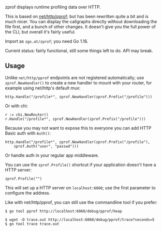 zprof displays runtime profiling data over HTTP.

This is based on [net/http/pprof][httppprof]; but has been rewritten quite a bit
and is much nicer. You can display the callgraphs directly without downloading
the file first, and a bunch of other changes. It doesn't give you the full power
of the CLI, but overall it's fairly useful.

Import as `zgo.at/zprof`; you need Go 1.16.

Current status: fairly functional, still some things left to do. API may break.

[httppprof]: https://pkg.go.dev/net/http/pprof

Usage
-----

Unlike `net/http/pprof` endpoints are not registered automatically; use
`zprof.NewHandler()` to create a new handler to mount with your router, for
example using net/http's default mux:

    http.Handle("/profile*", zprof.NewHandler(zprof.Prefix("/profile")))

Or with chi:

    r := chi.NewRouter()
    r.Handle("/profile*", zprof.NewHandler(zprof.Prefix("/profile")))

Because you may not want to expose this to everyone you can add HTTP Basic auth
with `Auth()`:

    http.Handle("/profile*", zprof.NewHandler(zprof.Prefix("/profile"),
        zprof.Auth("user", "passwd")))

Or handle auth in your regular app middleware.

You can use the `zprof.Profile()` shortcut if your application doesn't have a
HTTP server:

    zprof.Profile("")

This will set up a HTTP server on `localhost:6060`; use the first parameter to
configure the address.

Like with net/http/pprof, you can still use the commandline tool if you prefer:

	$ go tool pprof http://localhost:6060/debug/pprof/heap

	$ wget -O trace.out http://localhost:6060/debug/pprof/trace?seconds=5
	$ go tool trace trace.out
